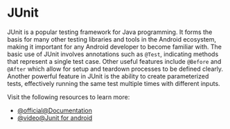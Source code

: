# JUnit

JUnit is a popular testing framework for Java programming. It forms the basis for many other testing libraries and tools in the Android ecosystem, making it important for any Android developer to become familiar with. The basic use of JUnit involves annotations such as `@Test`, indicating methods that represent a single test case. Other useful features include `@Before` and `@After` which allow for setup and teardown processes to be defined clearly. Another powerful feature in JUnit is the ability to create parameterized tests, effectively running the same test multiple times with different inputs.

Visit the following resources to learn more:

- [@official@Documentation](https://developer.android.com/training/testing/local-tests)
- [@video@Junit for android](https://www.youtube.com/watch?v=jE1vQGVHaQA)